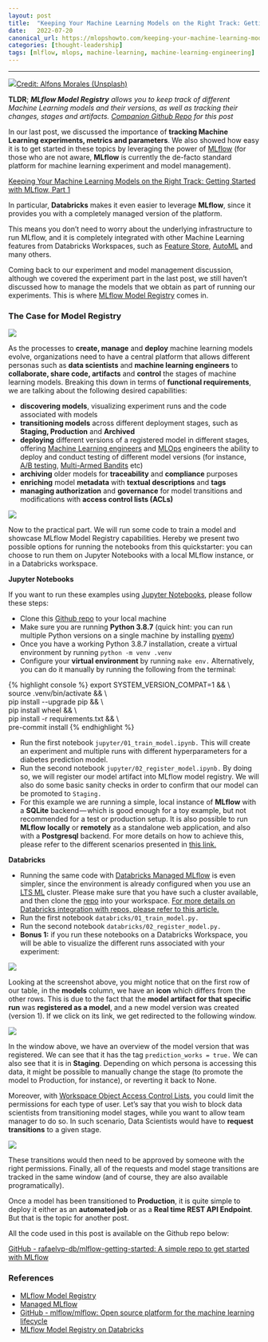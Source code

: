 ```yaml
---
layout:	post
title:	"Keeping Your Machine Learning Models on the Right Track: Getting Started with MLflow, Part 2"
date:	2022-07-20
canonical_url: https://mlopshowto.com/keeping-your-machine-learning-models-on-the-right-track-getting-started-with-mlflow-part-2-bbc980a1f8dc
categories: [thought-leadership]
tags: [mlflow, mlops, machine-learning, machine-learning-engineering]
---
```






---

![](/img/1*YaW_cGaqs53d2SAosre-Rg.jpeg)[Credit: Alfons Morales (Unsplash)](https://unsplash.com/photos/YLSwjSy7stw)

**TLDR**; ***MLflow Model Registry*** *allows you to keep track of different Machine Learning models and their versions, as well as tracking their changes, stages and artifacts.* [*Companion Github Repo*](https://github.com/rafaelvp-db/mlflow-getting-started) *for this post*

In our last post, we discussed the importance of **tracking Machine Learning experiments, metrics and parameters**. We also showed how easy it is to get started in these topics by leveraging the power of [MLflow](https://www.mlflow.org/) (for those who are not aware, **MLflow** is currently the de-facto standard platform for machine learning experiment and model management).

[Keeping Your Machine Learning Models on the Right Track: Getting Started with MLflow, Part 1](https://mlopshowto.com/keeping-your-machine-learning-models-on-the-right-track-getting-started-with-mlflow-part-1-f8ca857b5971)

In particular, **Databricks** makes it even easier to leverage **MLflow**, since it provides you with a completely managed version of the platform.

This means you don’t need to worry about the underlying infrastructure to run MLflow, and it is completely integrated with other Machine Learning features from Databricks Workspaces, such as [Feature Store](https://databricks.com/blog/2021/05/27/databricks-announces-the-first-feature-store-integrated-with-delta-lake-and-mlflow.html), [AutoML](https://databricks.com/product/automl) and many others.

Coming back to our experiment and model management discussion, although we covered the experiment part in the last post, we still haven’t discussed how to manage the models that we obtain as part of running our experiments. This is where [MLflow Model Registry](https://www.mlflow.org/docs/latest/model-registry.html) comes in.

### The Case for Model Registry

![](/img/1*qcLvbj7YfFQLkbm2FIk2Ew.jpeg)

As the processes to **create, manage** and **deploy** machine learning models evolve, organizations need to have a central platform that allows different personas such as **data scientists** and **machine learning engineers** to **collaborate, share code, artifacts** and **control** the stages of machine learning models. Breaking this down in terms of **functional requirements**, we are talking about the following desired capabilities:

* **discovering models**, visualizing experiment runs and the code associated with models
* **transitioning models** across different deployment stages, such as **Staging, Production** and **Archived**
* **deploying** different versions of a registered model in different stages, offering [Machine Learning engineers](https://www.techtarget.com/searchenterpriseai/definition/machine-learning-engineer-ML-engineer) and [MLOps](https://databricks.com/glossary/mlops) engineers the ability to deploy and conduct testing of different model versions (for instance, [A/B testing](https://en.wikipedia.org/wiki/A/B_testing), [Multi-Armed Bandits](https://en.wikipedia.org/wiki/Multi-armed_bandit) etc)
* **archiving** older models for **traceability** and **compliance** purposes
* **enriching** model **metadata** with **textual descriptions** and **tags**
* **managing authorization** and **governance** for model transitions and modifications with **access control lists (ACLs)**

![](/img/1*Veo7C6_7lZvJCaYaM0rWuA.jpeg)

Now to the practical part. We will run some code to train a model and showcase MLflow Model Registry capabilities. Hereby we present two possible options for running the notebooks from this quickstarter: you can choose to run them on Jupyter Notebooks with a local MLflow instance, or in a Databricks workspace.

**Jupyter Notebooks**

If you want to run these examples using [Jupyter Notebooks](https://jupyter.org/), please follow these steps:

* Clone this [Github repo](https://github.com/rafaelvp-db/mlflow-getting-started) to your local machine
* Make sure you are running **Python 3.8.7** (quick hint: you can run multiple Python versions on a single machine by installing [pyenv](https://github.com/pyenv/pyenv))
* Once you have a working Python 3.8.7 installation, create a virtual environment by running `python -m venv .venv`
* Configure your **virtual environment** by running `make env.` Alternatively, you can do it manually by running the following from the terminal:


{% highlight console %}
export SYSTEM\_VERSION\_COMPAT=1 && \  
source .venv/bin/activate && \  
pip install --upgrade pip && \  
pip install wheel && \  
pip install -r requirements.txt && \  
pre-commit install
{% endhighlight %}

* Run the first notebook `jupyter/01_train_model.ipynb.` This will create an experiment and multiple runs with different hyperparameters for a diabetes prediction model.
* Run the second notebook `jupyter/02_register_model.ipynb.` By doing so, we will register our model artifact into MLflow model registry. We will also do some basic sanity checks in order to confirm that our model can be promoted to `Staging.`
* For this example we are running a simple, local instance of **MLflow** with a **SQLite** backend — which is good enough for a toy example, but not recommended for a test or production setup. It is also possible to run **MLflow** **locally** or **remotely** as a standalone web application, and also with a **Postgresql** backend. For more details on how to achieve this, please refer to the different scenarios presented in [this link.](https://www.mlflow.org/docs/latest/tracking.html)

**Databricks**

* Running the same code with [Databricks Managed MLflow](https://databricks.com/product/managed-mlflow) is even simpler, since the environment is already configured when you use an [LTS ML](https://docs.databricks.com/release-notes/runtime/10.4ml.html) cluster. Please make sure that you have such a cluster available, and then clone the [repo](https://github.com/rafaelvp-db/mlflow-getting-started) into your workspace. [For more details on Databricks integration with repos, please refer to this article.](https://docs.databricks.com/repos/index.html)
* Run the first notebook `databricks/01_train_model.py.`
* Run the second notebook `databricks/02_register_model.py.`
* **Bonus 1:** if you run these notebooks on a Databricks Workspace, you will be able to visualize the different runs associated with your experiment:

![](/img/1*JwO0h4pZUZGaD0kOh4FQLQ.png)

Looking at the screenshot above, you might notice that on the first row of our table, in the **models** column, we have an **icon** which differs from the other rows. This is due to the fact that the **model artifact for that specific run** was **registered as a model**, and a new model version was created (version 1). If we click on its link, we get redirected to the following window.

![](/img/1*1JcZnkFaNOlLcM8xSJffOw.png)

In the window above, we have an overview of the model version that was registered. We can see that it has the tag `prediction_works = true.` We can also see that it is in **Staging**. Depending on which persona is accessing this data, it might be possible to manually change the stage (to promote the model to Production, for instance), or reverting it back to None.

Moreover, with [Workspace Object Access Control Lists](https://docs.databricks.com/security/access-control/workspace-acl.html), you could limit the permissions for each type of user. Let’s say that you wish to block data scientists from transitioning model stages, while you want to allow team manager to do so. In such scenario, Data Scientists would have to **request transitions** to a given stage.

![](/img/1*FHX3RpF6vwA740J7nFYiHw.png)

These transitions would then need to be approved by someone with the right permissions. Finally, all of the requests and model stage transitions are tracked in the same window (and of course, they are also available programatically).

Once a model has been transitioned to **Production**, it is quite simple to deploy it either as an **automated job** or as a **Real time REST API Endpoint**. But that is the topic for another post.

All the code used in this post is available on the Github repo below:

[GitHub - rafaelvp-db/mlflow-getting-started: A simple repo to get started with MLflow](https://github.com/rafaelvp-db/mlflow-getting-started "https://github.com/rafaelvp-db/mlflow-getting-started")

### References

* [MLflow Model Registry](https://www.mlflow.org/docs/latest/model-registry.html#api-workflow "https://www.mlflow.org/docs/latest/model-registry.html#api-workflow")
* [Managed MLflow](https://databricks.com/product/managed-mlflow)
* [GitHub - mlflow/mlflow: Open source platform for the machine learning lifecycle](https://github.com/mlflow/mlflow/)
* [MLflow Model Registry on Databricks](https://docs.databricks.com/applications/mlflow/model-registry.html)

